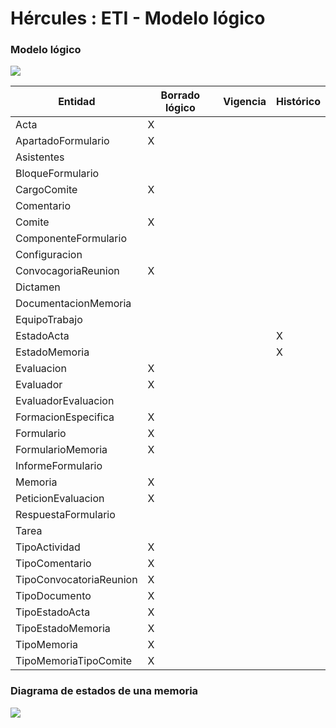 # Hércules : ETI \- Modelo lógico



### Modelo lógico

![](/attachments/597852355/841089090.bmp)

  




| Entidad | Borrado lógico | Vigencia | Histórico |
| --- | --- | --- | --- |
| Acta | X |  |  |
| ApartadoFormulario | X |  |  |
| Asistentes |  |  |  |
| BloqueFormulario |  |  |  |
| CargoComite | X |  |  |
| Comentario |  |  |  |
| Comite | X |  |  |
| ComponenteFormulario |  |  |  |
| Configuracion |  |  |  |
| ConvocagoriaReunion | X |  |  |
| Dictamen |  |  |  |
| DocumentacionMemoria |  |  |  |
| EquipoTrabajo |  |  |  |
| EstadoActa |  |  | X |
| EstadoMemoria |  |  | X |
| Evaluacion | X |  |  |
| Evaluador | X |  |  |
| EvaluadorEvaluacion |  |  |  |
| FormacionEspecifica | X |  |  |
| Formulario | X |  |  |
| FormularioMemoria | X |  |  |
| InformeFormulario |  |  |  |
| Memoria | X |  |  |
| PeticionEvaluacion | X |  |  |
| RespuestaFormulario |  |  |  |
| Tarea |  |  |  |
| TipoActividad | X |  |  |
| TipoComentario | X |  |  |
| TipoConvocatoriaReunion | X |  |  |
| TipoDocumento | X |  |  |
| TipoEstadoActa | X |  |  |
| TipoEstadoMemoria | X |  |  |
| TipoMemoria | X |  |  |
| TipoMemoriaTipoComite | X |  |  |

  


  


### Diagrama de estados de una memoria

![](/attachments/597852355/841089089.bmp)

  






